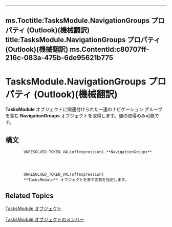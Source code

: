 

---
ms.Toctitle:TasksModule.NavigationGroups プロパティ (Outlook)(機械翻訳)
title:TasksModule.NavigationGroups プロパティ (Outlook)(機械翻訳)
ms.ContentId:c80707ff-216c-083a-475b-6de95621b775
---
# TasksModule.NavigationGroups プロパティ (Outlook)(機械翻訳)




**TasksModule** オブジェクトに関連付けられた一連のナビゲーション グループを含む **NavigationGroups** オブジェクトを取得します。値の取得のみ可能です。

## 構文

            UNRESOLVED_TOKEN_VAL(offexpression).**NavigationGroups**




            UNRESOLVED_TOKEN_VAL(offexpression)
            **TasksModule** オブジェクトを表す変数を指定します。



## Related Topics

[TasksModule オブジェクト](fc6ae6c9-6b13-b5f2-9506-c3dbbe709df6.md)

[TasksModule オブジェクトのメンバー](78274654-8df6-f34f-1460-8f1d36f0a15c.md)




